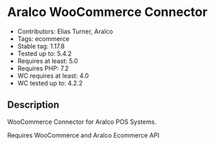 # Aralco WooCommerce Connector

- Contributors: Elias Turner, Aralco
- Tags: ecommerce
- Stable tag: 1.17.8
- Tested up to: 5.4.2
- Requires at least: 5.0
- Requires PHP: 7.2
- WC requires at least: 4.0
- WC tested up to: 4.2.2

## Description

WooCommerce Connector for Aralco POS Systems.

Requires WooCommerce and Aralco Ecommerce API
